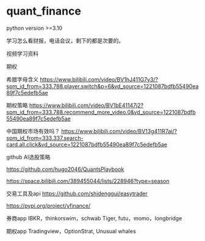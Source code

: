 # quant_finance
python version >=3.10

学习怎么看财报，电话会议，剩下的都是次要的。

视频学习资料

期权

希腊字母含义
https://www.bilibili.com/video/BV1hJ411G7y3/?spm_id_from=333.788.player.switch&p=6&vd_source=1221087bdfb55490ea89f7c5edefb5ae

期权策略
https://www.bilibili.com/video/BV1bE41147j2?spm_id_from=333.788.recommend_more_video.0&vd_source=1221087bdfb55490ea89f7c5edefb5ae


中国期权市场有效吗？
https://www.bilibili.com/video/BV13g411R7ai/?spm_id_from=333.337.search-card.all.click&vd_source=1221087bdfb55490ea89f7c5edefb5ae


github AI选股策略

https://github.com/hugo2046/QuantsPlaybook

https://space.bilibili.com/389455044/lists/228946?type=season


交易工具及api
https://github.com/shidenggui/easytrader

https://pypi.org/project/yfinance/

券商app
IBKR，thinkorswim，schwab
Tiger, futu，momo，longbridge

期权app 
Tradingview，OptionStrat, Unusual whales

